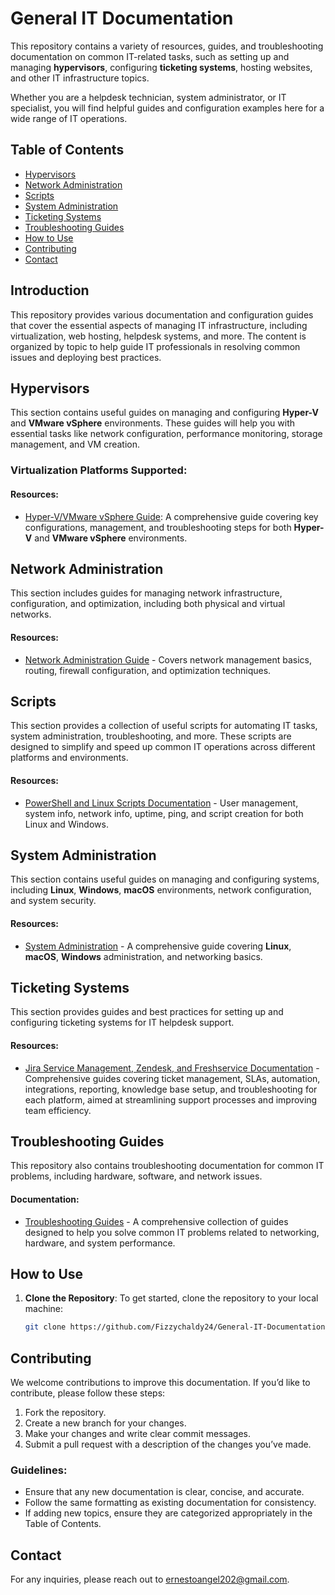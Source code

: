 # General IT Documentation

This repository contains a variety of resources, guides, and troubleshooting documentation on common IT-related tasks, such as setting up and managing **hypervisors**, configuring **ticketing systems**, hosting websites, and other IT infrastructure topics.

Whether you are a helpdesk technician, system administrator, or IT specialist, you will find helpful guides and configuration examples here for a wide range of IT operations.

## Table of Contents

- [Hypervisors](#hypervisors)
- [Network Administration](#network-administration)
- [Scripts](#scripts)
- [System Administration](#system-administration)
- [Ticketing Systems](#ticketing-systems)
- [Troubleshooting Guides](#troubleshooting-guides)
- [How to Use](#how-to-use)
- [Contributing](#contributing)
- [Contact](#contact)

## Introduction

This repository provides various documentation and configuration guides that cover the essential aspects of managing IT infrastructure, including virtualization, web hosting, helpdesk systems, and more. The content is organized by topic to help guide IT professionals in resolving common issues and deploying best practices.

## Hypervisors

This section contains useful guides on managing and configuring **Hyper-V** and **VMware vSphere** environments. These guides will help you with essential tasks like network configuration, performance monitoring, storage management, and VM creation.

### Virtualization Platforms Supported:

#### Resources:
- [Hyper-V/VMware vSphere Guide](Hypervisors/README.md): A comprehensive guide covering key configurations, management, and troubleshooting steps for both **Hyper-V** and **VMware vSphere** environments.

## Network Administration

This section includes guides for managing network infrastructure, configuration, and optimization, including both physical and virtual networks.

#### Resources:
- [Network Administration Guide](Network%20Administration/Network%20Configuration%20Basics.md) - Covers network management basics, routing, firewall configuration, and optimization techniques.

## Scripts

This section provides a collection of useful scripts for automating IT tasks, system administration, troubleshooting, and more. These scripts are designed to simplify and speed up common IT operations across different platforms and environments.

#### Resources:
- [PowerShell and Linux Scripts Documentation](Scripts/README.md) - User management, system info, network info, uptime, ping, and script creation for both Linux and Windows.

## System Administration

This section contains useful guides on managing and configuring systems, including **Linux**, **Windows**, **macOS** environments, network configuration, and system security.

#### Resources:
- [System Administration](System%20Administration/README.md) - A comprehensive guide covering **Linux**, **macOS**, **Windows** administration, and networking basics.

## Ticketing Systems

This section provides guides and best practices for setting up and configuring ticketing systems for IT helpdesk support.

#### Resources:
- [Jira Service Management, Zendesk, and Freshservice Documentation](Ticketing%20Systems/README.md) - Comprehensive guides covering ticket management, SLAs, automation, integrations, reporting, knowledge base setup, and troubleshooting for each platform, aimed at streamlining support processes and improving team efficiency.

## Troubleshooting Guides

This repository also contains troubleshooting documentation for common IT problems, including hardware, software, and network issues.

#### Documentation:
- [Troubleshooting Guides](Troubleshooting%20Guides/IT%20Troubleshooting%20Documentation.md) - A comprehensive collection of guides designed to help you solve common IT problems related to networking, hardware, and system performance.

## How to Use

1. **Clone the Repository**:
   To get started, clone the repository to your local machine:
   ```bash
   git clone https://github.com/Fizzychaldy24/General-IT-Documentation.git

## Contributing

We welcome contributions to improve this documentation. If you’d like to contribute, please follow these steps:

1. Fork the repository.
2. Create a new branch for your changes.
3. Make your changes and write clear commit messages.
4. Submit a pull request with a description of the changes you’ve made.

### Guidelines:

- Ensure that any new documentation is clear, concise, and accurate.
- Follow the same formatting as existing documentation for consistency.
- If adding new topics, ensure they are categorized appropriately in the Table of Contents.

## Contact

For any inquiries, please reach out to ernestoangel202@gmail.com.
